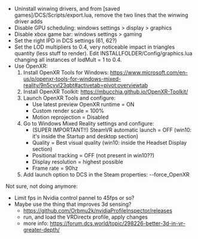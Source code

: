 - Uninstall winwing drivers, and from [saved games]/DCS/Scripts/export.lua, remove the two lines that the winwing driver adds
- Disable GPU scheduling: windows settings > display > graphics
- Disable xbox game bar: windows settings > gaming
- Set the right IPD in DCS settings (61, 62?)
- Set the LOD multipliers to 0.4, very noticeable impact in triangles 
  quantity (less stuff to render). Edit INSTALLFOLDER/Config/graphics.lua 
  changing all instances of lodMult = 1 to 0.4.
- Use OpenXR:
    1. Install OpenXR Tools for Windows: 
        https://www.microsoft.com/en-us/p/openxr-tools-for-windows-mixed-reality/9n5cvvl23qbt#activetab=pivot:overviewtab
    2. Install OpenXR Toolkit:
        https://mbucchia.github.io/OpenXR-Toolkit/
    3. Launch OpenXR Tools and configure:
        - Use latest preview OpenXR runtime = ON
        - Custom render scale = 100%
        - Motion reprojection = Disabled
    4. Go to Windows Mixed Reality settings and configure:
        - (SUPER IMPORTANT!!) SteamVR automatic launch = OFF (win10: it's inside the Startup and desktop section)
        - Quality = Best visual quality (win10: inside the Headset Display section)
        - Positional tracking = OFF (not present in win10??)
        - Display resolution = highest possible
        - Frame rate = 90hz
    5. Add launch option to DCS in the Steam properties:  --force_OpenXR
 

Not sure, not doing anymore:
- Limit fps in Nvidia control pannel to 45fps or so?
- Maybe use the thing that improves 3d sensing?
	- https://github.com/Orbmu2k/nvidiaProfileInspector/releases
	- run, and load the VRDirectx profile, apply changes
	- more info: https://forum.dcs.world/topic/298226-better-3d-in-vr-greater-depth/
